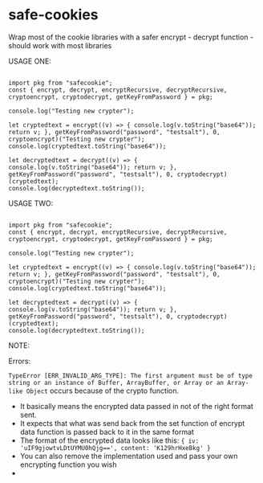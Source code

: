 # safe-cookies
Wrap most of the cookie libraries with a safer encrypt - decrypt function - should work with most libraries


USAGE ONE:

```

import pkg from "safecookie";
const { encrypt, decrypt, encryptRecursive, decryptRecursive, cryptoencrypt, cryptodecrypt, getKeyFromPassword } = pkg;

console.log("Testing new crypter");

let cryptedtext = encrypt((v) => { console.log(v.toString("base64")); return v; }, getKeyFromPassword("password", "testsalt"), 0, cryptoencrypt)("Testing new crypter");
console.log(cryptedtext.toString("base64"));

let decryptedtext = decrypt((v) => { console.log(v.toString("base64")); return v; }, getKeyFromPassword("password", "testsalt"), 0, cryptodecrypt)(cryptedtext);
console.log(decryptedtext.toString());

```

USAGE TWO:

```

import pkg from "safecookie";
const { encrypt, decrypt, encryptRecursive, decryptRecursive, cryptoencrypt, cryptodecrypt, getKeyFromPassword } = pkg;

console.log("Testing new crypter");

let cryptedtext = encrypt((v) => { console.log(v.toString("base64")); return v; }, getKeyFromPassword("password", "testsalt"), 0, cryptoencrypt)("Testing new crypter");
console.log(cryptedtext.toString("base64"));

let decryptedtext = decrypt((v) => { console.log(v.toString("base64")); return v; }, getKeyFromPassword("password", "testsalt"), 0, cryptodecrypt)(cryptedtext);
console.log(decryptedtext.toString());

```

NOTE:

Errors:

`TypeError [ERR_INVALID_ARG_TYPE]: The first argument must be of type string or an instance of Buffer, ArrayBuffer, or Array or an Array-like Object` occurs because of the crypto function. 

- It basically means the encrypted data passed in not of the right format sent.
- It expects that what was send back from the set function of encrypt data function 
        is passed back to it in the same format
- The format of the encrypted data looks like this:
        `{ iv: 'uIF9gjowtvLDtUYMU0hQjg==', content: 'K129hrHxeBkg' }`
- You can also remove the implementation used and pass your own encrypting function you wish
- 
